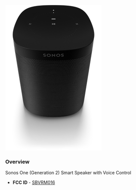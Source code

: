 ![S18](images/s18-one.png?raw=true)

### Overview

Sonos One (Generation 2) Smart Speaker with Voice Control

* **FCC ID** - [SBVRM016](https://apps.fcc.gov/oetcf/eas/reports/ViewExhibitReport.cfm?mode=Sum&calledFromFrame=N&RequestTimeout=500&application_id=bLGpZcw1Jbl9WfAEwj9jpw%3D%3D&fcc_id=SBVRM016)
